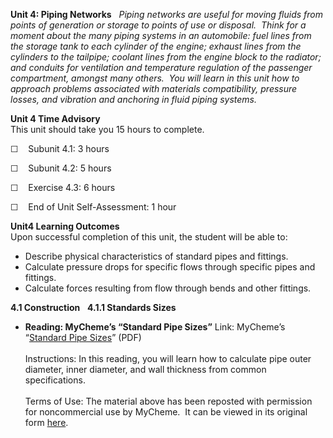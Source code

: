 **Unit 4: Piping Networks** <span id="4"></span> 
*Piping networks are useful for moving fluids from points of generation
or storage to points of use or disposal.  Think for a moment about the
many piping systems in an automobile: fuel lines from the storage tank
to each cylinder of the engine; exhaust lines from the cylinders to the
tailpipe; coolant lines from the engine block to the radiator; and
conduits for ventilation and temperature regulation of the passenger
compartment, amongst many others.  You will learn in this unit how to
approach problems associated with materials compatibility, pressure
losses, and vibration and anchoring in fluid piping systems.*

**Unit 4 Time Advisory**  
This unit should take you 15 hours to complete.

☐    Subunit 4.1: 3 hours

☐    Subunit 4.2: 5 hours

☐    Exercise 4.3: 6 hours

☐    End of Unit Self-Assessment: 1 hour

**Unit4 Learning Outcomes**  
Upon successful completion of this unit, the student will be able to:

-   Describe physical characteristics of standard pipes and fittings.
-   Calculate pressure drops for specific flows through specific pipes
    and fittings.
-   Calculate forces resulting from flow through bends and other
    fittings.

**4.1 Construction** <span id="4.1"></span> 
**4.1.1 Standards Sizes** <span id="4.1.1"></span> 
-   **Reading: MyCheme’s “Standard Pipe Sizes”**
    Link: MyCheme’s “[Standard Pipe
    Sizes](http://www.saylor.org/site/wp-content/uploads/2011/07/ME303-4.1.1.pdf)”
    (PDF)  
        
     Instructions: In this reading, you will learn how to calculate pipe
    outer diameter, inner diameter, and wall thickness from common
    specifications.  
                  
     Terms of Use: The material above has been reposted with permission
    for noncommercial use by MyCheme.  It can be viewed in its original
    form [here](http://www.mycheme.com/technicaldata/standard-pipe-sizes.html).


